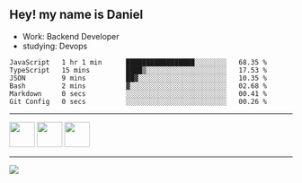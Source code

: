 ## Hey! my name is Daniel

- Work: Backend Developer
- studying: Devops

<!--START_SECTION:waka-->

```text
JavaScript   1 hr 1 min      █████████████████░░░░░░░░   68.35 %
TypeScript   15 mins         ████▒░░░░░░░░░░░░░░░░░░░░   17.53 %
JSON         9 mins          ██▓░░░░░░░░░░░░░░░░░░░░░░   10.35 %
Bash         2 mins          ▓░░░░░░░░░░░░░░░░░░░░░░░░   02.68 %
Markdown     0 secs          ░░░░░░░░░░░░░░░░░░░░░░░░░   00.41 %
Git Config   0 secs          ░░░░░░░░░░░░░░░░░░░░░░░░░   00.26 %
```

<!--END_SECTION:waka-->
    

<hr>
<div>
    <img height="45" src="https://img.icons8.com/color/48/000000/nodejs.png"/>
    <img height="45" src="https://www.vectorlogo.zone/logos/golang/golang-ar21.svg">
    <img height="45" src="https://www.vectorlogo.zone/logos/nestjs/nestjs-icon.svg">
</div>
<hr>
<div>
    <a href="https://www.linkedin.com/in/daniel-lucas-bb7b82193/" target="_blank">
        <img src="https://img.shields.io/badge/LinkedIn-0077B5?style=for-the-badge&logo=linkedin&logoColor=white">
    </a>
</div>
